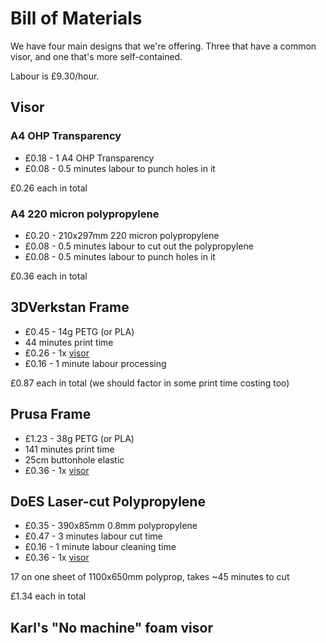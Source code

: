 # Bill of Materials

We have four main designs that we're offering.  Three that have a common visor, and one that's more self-contained.

Labour is £9.30/hour.

## Visor

### A4 OHP Transparency

* £0.18 - 1 A4 OHP Transparency
* £0.08 - 0.5 minutes labour to punch holes in it

£0.26 each in total

### A4 220 micron polypropylene

* £0.20 - 210x297mm 220 micron polypropylene
* £0.08 - 0.5 minutes labour to cut out the polypropylene
* £0.08 - 0.5 minutes labour to punch holes in it

£0.36 each in total

## 3DVerkstan Frame

* £0.45 - 14g PETG (or PLA)
* 44 minutes print time
* £0.26 - 1x [visor](#Visor)
* £0.16 - 1 minute labour processing

£0.87 each in total (we should factor in some print time costing too)

## Prusa Frame

* £1.23 - 38g PETG (or PLA)
* 141 minutes print time
* 25cm buttonhole elastic
* £0.36 - 1x [visor](#Visor)

## DoES Laser-cut Polypropylene

* £0.35 - 390x85mm 0.8mm polypropylene
* £0.47 - 3 minutes labour cut time
* £0.16 - 1 minute labour cleaning time
* £0.36 - 1x [visor](#Visor)

17 on one sheet of 1100x650mm polyprop, takes ~45 minutes to cut

£1.34 each in total

## Karl's "No machine" foam visor
